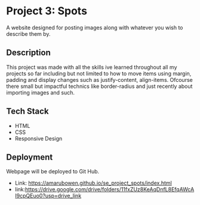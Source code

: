 # Project 3: Spots

A website designed for posting images along with whatever you wish to describe them by.

## Description

This project was made with all the skills ive learned throughout all my projects so far including but not limited to how to move items using margin, padding and display changes such as justify-content, align-items. Ofcourse there small but impactful technics like border-radius and just recently about importing images and such.

## Tech Stack

- HTML
- CSS
- Responsive Design

## Deployment

Webpage will be deployed to Git Hub.

- Link: https://amarubowen.github.io/se_project_spots/index.html
- link:https://drive.google.com/drive/folders/11fxZUz8KeAqDnfL8EfqAWcAI9cpQEuo0?usp=drive_link
